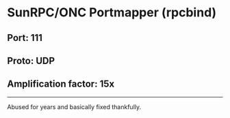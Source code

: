# SunRPC/ONC Portmapper (rpcbind)

## Port: 111

## Proto: UDP

## Amplification factor: 15x

---

Abused for years and basically fixed thankfully.
